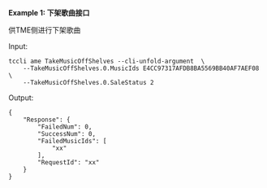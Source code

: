 **Example 1: 下架歌曲接口**

供TME侧进行下架歌曲

Input: 

```
tccli ame TakeMusicOffShelves --cli-unfold-argument  \
    --TakeMusicOffShelves.0.MusicIds E4CC97317AFDB8BA5569BB40AF7AEF08 \
    --TakeMusicOffShelves.0.SaleStatus 2
```

Output: 
```
{
    "Response": {
        "FailedNum": 0,
        "SuccessNum": 0,
        "FailedMusicIds": [
            "xx"
        ],
        "RequestId": "xx"
    }
}
```

